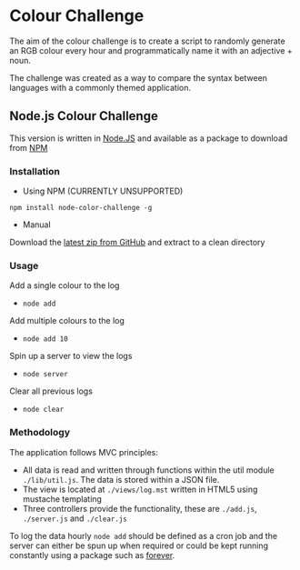 # Colour Challenge

The aim of the colour challenge is to create a script to randomly generate an RGB colour every hour and programmatically name it with an adjective + noun.

The challenge was created as a way to compare the syntax between languages with a commonly themed application.

## Node.js Colour Challenge

This version is written in [Node.JS](http://nodejs.org/) and available as a package to download from [NPM](https://www.npmjs.com/)

### Installation

- Using NPM (CURRENTLY UNSUPPORTED)

`npm install node-color-challenge -g`

- Manual

Download the [latest zip from GitHub](https://github.com/StudioLE/node-colour-challenge/archive/master.zip) and extract to a clean directory

### Usage

Add a single colour to the log

- `node add`

Add multiple colours to the log

- `node add 10`

Spin up a server to view the logs

- `node server`

Clear all previous logs

- `node clear`

### Methodology

The application follows MVC principles:

- All data is read and written through functions within the util module `./lib/util.js`. The data is stored within a JSON file.
- The view is located at `./views/log.mst` written in HTML5 using mustache templating
- Three controllers provide the functionality, these are `./add.js`, `./server.js` and `./clear.js`

To log the data hourly `node add` should be defined as a cron job and the server can either be spun up when required or could be kept running constantly using a package such as [forever](https://github.com/foreverjs/forever).

